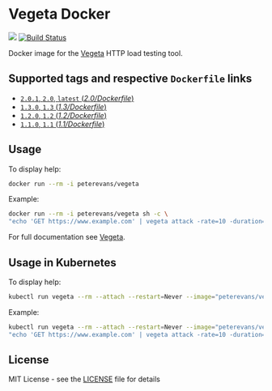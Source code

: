 # Vegeta Docker
[![](https://images.microbadger.com/badges/image/peterevans/vegeta.svg)](https://microbadger.com/images/peterevans/vegeta)
[![Build Status](https://travis-ci.org/peter-evans/vegeta-docker.svg?branch=master)](https://travis-ci.org/peter-evans/vegeta-docker)

Docker image for the [Vegeta](https://github.com/tsenart/vegeta) HTTP load testing tool.

## Supported tags and respective `Dockerfile` links

- [`2.0.1`, `2.0`, `latest`  (*2.0/Dockerfile*)](https://github.com/peter-evans/vegeta-docker/tree/master/2.0)
- [`1.3.0`, `1.3`  (*1.3/Dockerfile*)](https://github.com/peter-evans/vegeta-docker/tree/master/1.3)
- [`1.2.0`, `1.2`  (*1.2/Dockerfile*)](https://github.com/peter-evans/vegeta-docker/tree/master/1.2)
- [`1.1.0`, `1.1`  (*1.1/Dockerfile*)](https://github.com/peter-evans/vegeta-docker/tree/master/1.1)

## Usage

To display help:
```bash
docker run --rm -i peterevans/vegeta
```
Example:
```bash
docker run --rm -i peterevans/vegeta sh -c \
"echo 'GET https://www.example.com' | vegeta attack -rate=10 -duration=30s | tee results.bin | vegeta report"
```
For full documentation see [Vegeta](https://github.com/tsenart/vegeta).

## Usage in Kubernetes

To display help:
```bash
kubectl run vegeta --rm --attach --restart=Never --image="peterevans/vegeta"
```
Example:
```bash
kubectl run vegeta --rm --attach --restart=Never --image="peterevans/vegeta" -- sh -c \
"echo 'GET https://www.example.com' | vegeta attack -rate=10 -duration=30s | tee results.bin | vegeta report"
```

## License

MIT License - see the [LICENSE](LICENSE) file for details
